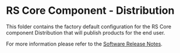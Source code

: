 # RS Core Component - Distribution

This folder contains the factory default configuration for the RS Core component Distribution that will publish products for the end user.

For more information please refer to the [Software Release Notes](./doc/SRN.md).
